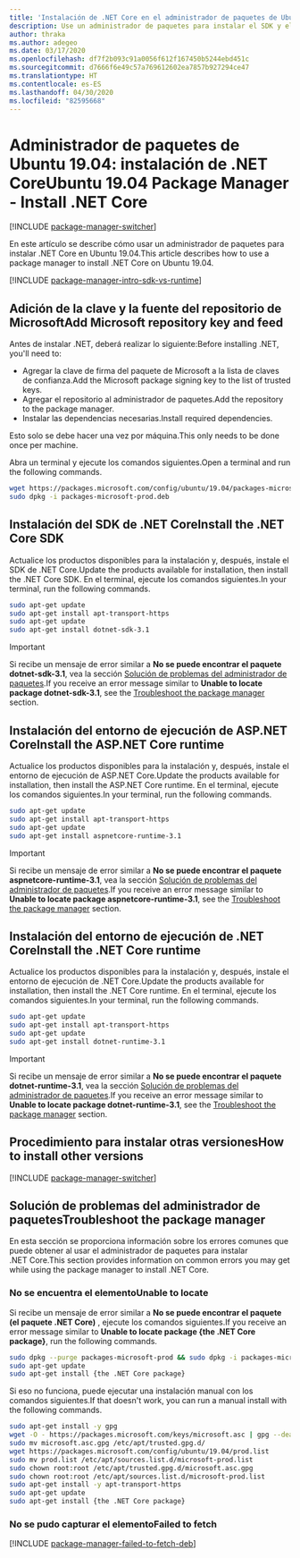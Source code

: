 ```yaml
---
title: 'Instalación de .NET Core en el administrador de paquetes de Ubuntu 19.04: .NET Core'
description: Use un administrador de paquetes para instalar el SDK y el entorno de ejecución de .NET Core en Ubuntu 19.04.
author: thraka
ms.author: adegeo
ms.date: 03/17/2020
ms.openlocfilehash: df7f2b093c91a0056f612f167450b5244ebd451c
ms.sourcegitcommit: d7666f6e49c57a769612602ea7857b927294ce47
ms.translationtype: HT
ms.contentlocale: es-ES
ms.lasthandoff: 04/30/2020
ms.locfileid: "82595668"
---
```

# <a name="ubuntu-1904-package-manager---install-net-core"></a><span data-ttu-id="6ce31-103">Administrador de paquetes de Ubuntu 19.04: instalación de .NET Core</span><span class="sxs-lookup"><span data-stu-id="6ce31-103">Ubuntu 19.04 Package Manager - Install .NET Core</span></span>

[!INCLUDE [package-manager-switcher](./includes/package-manager-switcher.md)]

<span data-ttu-id="6ce31-104">En este artículo se describe cómo usar un administrador de paquetes para instalar .NET Core en Ubuntu 19.04.</span><span class="sxs-lookup"><span data-stu-id="6ce31-104">This article describes how to use a package manager to install .NET Core on Ubuntu 19.04.</span></span>

[!INCLUDE [package-manager-intro-sdk-vs-runtime](includes/package-manager-intro-sdk-vs-runtime.md)]

## <a name="add-microsoft-repository-key-and-feed"></a><span data-ttu-id="6ce31-105">Adición de la clave y la fuente del repositorio de Microsoft</span><span class="sxs-lookup"><span data-stu-id="6ce31-105">Add Microsoft repository key and feed</span></span>

<span data-ttu-id="6ce31-106">Antes de instalar .NET, deberá realizar lo siguiente:</span><span class="sxs-lookup"><span data-stu-id="6ce31-106">Before installing .NET, you'll need to:</span></span>

- <span data-ttu-id="6ce31-107">Agregar la clave de firma del paquete de Microsoft a la lista de claves de confianza.</span><span class="sxs-lookup"><span data-stu-id="6ce31-107">Add the Microsoft package signing key to the list of trusted keys.</span></span>
- <span data-ttu-id="6ce31-108">Agregar el repositorio al administrador de paquetes.</span><span class="sxs-lookup"><span data-stu-id="6ce31-108">Add the repository to the package manager.</span></span>
- <span data-ttu-id="6ce31-109">Instalar las dependencias necesarias.</span><span class="sxs-lookup"><span data-stu-id="6ce31-109">Install required dependencies.</span></span>

<span data-ttu-id="6ce31-110">Esto solo se debe hacer una vez por máquina.</span><span class="sxs-lookup"><span data-stu-id="6ce31-110">This only needs to be done once per machine.</span></span>

<span data-ttu-id="6ce31-111">Abra un terminal y ejecute los comandos siguientes.</span><span class="sxs-lookup"><span data-stu-id="6ce31-111">Open a terminal and run the following commands.</span></span>

```bash
wget https://packages.microsoft.com/config/ubuntu/19.04/packages-microsoft-prod.deb -O packages-microsoft-prod.deb
sudo dpkg -i packages-microsoft-prod.deb
```

## <a name="install-the-net-core-sdk"></a><span data-ttu-id="6ce31-112">Instalación del SDK de .NET Core</span><span class="sxs-lookup"><span data-stu-id="6ce31-112">Install the .NET Core SDK</span></span>

<span data-ttu-id="6ce31-113">Actualice los productos disponibles para la instalación y, después, instale el SDK de .NET Core.</span><span class="sxs-lookup"><span data-stu-id="6ce31-113">Update the products available for installation, then install the .NET Core SDK.</span></span> <span data-ttu-id="6ce31-114">En el terminal, ejecute los comandos siguientes.</span><span class="sxs-lookup"><span data-stu-id="6ce31-114">In your terminal, run the following commands.</span></span>

```bash
sudo apt-get update
sudo apt-get install apt-transport-https
sudo apt-get update
sudo apt-get install dotnet-sdk-3.1
```

> [!IMPORTANT]
> <span data-ttu-id="6ce31-115">Si recibe un mensaje de error similar a **No se puede encontrar el paquete dotnet-sdk-3.1**, vea la sección [Solución de problemas del administrador de paquetes](#troubleshoot-the-package-manager).</span><span class="sxs-lookup"><span data-stu-id="6ce31-115">If you receive an error message similar to **Unable to locate package dotnet-sdk-3.1**, see the [Troubleshoot the package manager](#troubleshoot-the-package-manager) section.</span></span>

## <a name="install-the-aspnet-core-runtime"></a><span data-ttu-id="6ce31-116">Instalación del entorno de ejecución de ASP.NET Core</span><span class="sxs-lookup"><span data-stu-id="6ce31-116">Install the ASP.NET Core runtime</span></span>

<span data-ttu-id="6ce31-117">Actualice los productos disponibles para la instalación y, después, instale el entorno de ejecución de ASP.NET Core.</span><span class="sxs-lookup"><span data-stu-id="6ce31-117">Update the products available for installation, then install the ASP.NET Core runtime.</span></span> <span data-ttu-id="6ce31-118">En el terminal, ejecute los comandos siguientes.</span><span class="sxs-lookup"><span data-stu-id="6ce31-118">In your terminal, run the following commands.</span></span>

```bash
sudo apt-get update
sudo apt-get install apt-transport-https
sudo apt-get update
sudo apt-get install aspnetcore-runtime-3.1
```

> [!IMPORTANT]
> <span data-ttu-id="6ce31-119">Si recibe un mensaje de error similar a **No se puede encontrar el paquete aspnetcore-runtime-3.1**, vea la sección [Solución de problemas del administrador de paquetes](#troubleshoot-the-package-manager).</span><span class="sxs-lookup"><span data-stu-id="6ce31-119">If you receive an error message similar to **Unable to locate package aspnetcore-runtime-3.1**, see the [Troubleshoot the package manager](#troubleshoot-the-package-manager) section.</span></span>

## <a name="install-the-net-core-runtime"></a><span data-ttu-id="6ce31-120">Instalación del entorno de ejecución de .NET Core</span><span class="sxs-lookup"><span data-stu-id="6ce31-120">Install the .NET Core runtime</span></span>

<span data-ttu-id="6ce31-121">Actualice los productos disponibles para la instalación y, después, instale el entorno de ejecución de .NET Core.</span><span class="sxs-lookup"><span data-stu-id="6ce31-121">Update the products available for installation, then install the .NET Core runtime.</span></span> <span data-ttu-id="6ce31-122">En el terminal, ejecute los comandos siguientes.</span><span class="sxs-lookup"><span data-stu-id="6ce31-122">In your terminal, run the following commands.</span></span>

```bash
sudo apt-get update
sudo apt-get install apt-transport-https
sudo apt-get update
sudo apt-get install dotnet-runtime-3.1
```

> [!IMPORTANT]
> <span data-ttu-id="6ce31-123">Si recibe un mensaje de error similar a **No se puede encontrar el paquete dotnet-runtime-3.1**, vea la sección [Solución de problemas del administrador de paquetes](#troubleshoot-the-package-manager).</span><span class="sxs-lookup"><span data-stu-id="6ce31-123">If you receive an error message similar to **Unable to locate package dotnet-runtime-3.1**, see the [Troubleshoot the package manager](#troubleshoot-the-package-manager) section.</span></span>

## <a name="how-to-install-other-versions"></a><span data-ttu-id="6ce31-124">Procedimiento para instalar otras versiones</span><span class="sxs-lookup"><span data-stu-id="6ce31-124">How to install other versions</span></span>

[!INCLUDE [package-manager-switcher](./includes/package-manager-heading-hack-pkgname.md)]

## <a name="troubleshoot-the-package-manager"></a><span data-ttu-id="6ce31-125">Solución de problemas del administrador de paquetes</span><span class="sxs-lookup"><span data-stu-id="6ce31-125">Troubleshoot the package manager</span></span>

<span data-ttu-id="6ce31-126">En esta sección se proporciona información sobre los errores comunes que puede obtener al usar el administrador de paquetes para instalar .NET Core.</span><span class="sxs-lookup"><span data-stu-id="6ce31-126">This section provides information on common errors you may get while using the package manager to install .NET Core.</span></span>

### <a name="unable-to-locate"></a><span data-ttu-id="6ce31-127">No se encuentra el elemento</span><span class="sxs-lookup"><span data-stu-id="6ce31-127">Unable to locate</span></span>

<span data-ttu-id="6ce31-128">Si recibe un mensaje de error similar a **No se puede encontrar el paquete (el paquete .NET Core)** , ejecute los comandos siguientes.</span><span class="sxs-lookup"><span data-stu-id="6ce31-128">If you receive an error message similar to **Unable to locate package {the .NET Core package}**, run the following commands.</span></span>

```bash
sudo dpkg --purge packages-microsoft-prod && sudo dpkg -i packages-microsoft-prod.deb
sudo apt-get update
sudo apt-get install {the .NET Core package}
```

<span data-ttu-id="6ce31-129">Si eso no funciona, puede ejecutar una instalación manual con los comandos siguientes.</span><span class="sxs-lookup"><span data-stu-id="6ce31-129">If that doesn't work, you can run a manual install with the following commands.</span></span>

```bash
sudo apt-get install -y gpg
wget -O - https://packages.microsoft.com/keys/microsoft.asc | gpg --dearmor -o microsoft.asc.gpg
sudo mv microsoft.asc.gpg /etc/apt/trusted.gpg.d/
wget https://packages.microsoft.com/config/ubuntu/19.04/prod.list
sudo mv prod.list /etc/apt/sources.list.d/microsoft-prod.list
sudo chown root:root /etc/apt/trusted.gpg.d/microsoft.asc.gpg
sudo chown root:root /etc/apt/sources.list.d/microsoft-prod.list
sudo apt-get install -y apt-transport-https
sudo apt-get update
sudo apt-get install {the .NET Core package}
```

### <a name="failed-to-fetch"></a><span data-ttu-id="6ce31-130">No se pudo capturar el elemento</span><span class="sxs-lookup"><span data-stu-id="6ce31-130">Failed to fetch</span></span>

[!INCLUDE [package-manager-failed-to-fetch-deb](includes/package-manager-failed-to-fetch-deb.md)]
